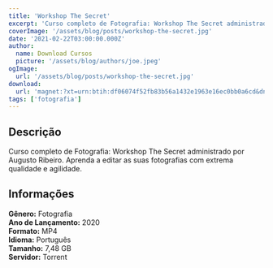 ```yaml
---
title: 'Workshop The Secret'
excerpt: 'Curso completo de Fotografia: Workshop The Secret administrado por Augusto Ribeiro. Aprenda a editar as suas fotografias com extrema qualidade e agilidade. Informações   Gênero:  Fotografia   Ano de Lançamento:  2020   Formato:  MP'
coverImage: '/assets/blog/posts/workshop-the-secret.jpg'
date: '2021-02-22T03:00:00.000Z'
author:
  name: Download Cursos
  picture: '/assets/blog/authors/joe.jpeg'
ogImage:
  url: '/assets/blog/posts/workshop-the-secret.jpg'
download:
  url: 'magnet:?xt=urn:btih:df06074f52fb83b56a1432e1963e16ec0bb0a6cd&dn=Workshop%20The%20Secret%20-%20Augusto%20Ribeiro&tr=udp%3a%2f%2ftracker.openbittorrent.com%3a1337%2fannounce&tr=udp%3a%2f%2ftracker.opentrackr.org%3a1337%2fannounce'
tags: ['fotografia']
---
```

<h2>Descrição</h2>
<p>Curso completo de Fotografia: Workshop The Secret administrado por Augusto Ribeiro. Aprenda a editar as suas fotografias com extrema qualidade e agilidade.</p><h2>Informações</h2><p><strong>Gênero:</strong> Fotografia<br/> <strong>Ano de Lançamento:</strong> 2020<br/> <strong>Formato:</strong> MP4<br/> <strong>Idioma:</strong> Português<br/> <strong>Tamanho:</strong> 7,48 GB<br/> <strong>Servidor:</strong> Torrent</p>
